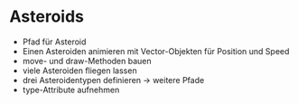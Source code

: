 # Asteroids
- Pfad für Asteroid
- Einen Asteroiden animieren mit Vector-Objekten für Position und Speed
- move- und draw-Methoden bauen
- viele Asteroiden fliegen lassen
- drei Asteroidentypen definieren -> weitere Pfade
- type-Attribute aufnehmen

